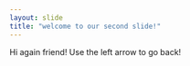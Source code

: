 ```yaml
---
layout: slide
title: "welcome to our second slide!"
---
```

Hi again friend!
Use the left arrow to go back!
